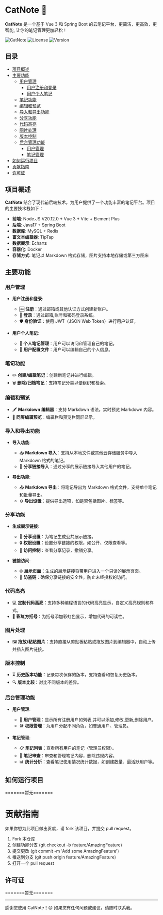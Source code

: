 # CatNote 📓

**CatNote** 是一个基于 Vue 3 和 Spring Boot 的云笔记平台，更简洁，更高效，更智能, 让你的笔记管理更加轻松！

![CatNote](https://img.shields.io/badge/Project-CatNote-brightgreen)
![License](https://img.shields.io/badge/License-MIT-blue)
![Version](https://img.shields.io/badge/Version-1.0.0-orange)

## 目录

- [项目概述](#项目概述)
- [主要功能](#主要功能-rocket)
    - [用户管理](#用户管理)
        - [用户注册和登录](#用户注册和登录)
        - [用户个人笔记](#用户个人笔记)
    - [笔记功能](#笔记功能)
    - [编辑和预览](#编辑和预览)
    - [导入和导出功能](#导入和导出功能)
    - [分享功能](#分享功能)
    - [代码高亮](#代码高亮)
    - [图片处理](#图片处理)
    - [版本控制](#版本控制)
    - [后台管理功能](#后台管理功能)
        - [用户管理](#用户管理-1)
        - [笔记管理](#笔记管理)
- [如何运行项目](#如何运行项目)
- [贡献指南](#贡献指南)
- [许可证](#许可证)

## 项目概述

**CatNote** 结合了现代前后端技术，为用户提供了一个功能丰富的笔记平台。项目的主要技术栈如下：

- **前端**: Node.JS V20.12.0 + Vue 3 + Vite + Element Plus
- **后端**: Java17 + Spring Boot
- **数据库**: MySQL + Redis
- **富文本编辑器**: TipTap
- **数据展示**: Echarts
- **容器化**: Docker
- **存储方式**: 笔记以 Markdown 格式存储，图片支持本地存储或第三方图床

## 主要功能 

### 用户管理

- **用户注册和登录**:
    - 🆕 **注册**：通过邮箱或其他认证方式创建新账户。
    - 🔑 **登录**：通过邮箱,账号和密码登录系统。
    - 🛡️ **身份验证**：使用 JWT（JSON Web Token）进行用户认证。

- **用户个人笔记**:
    - 📓 **个人笔记管理**：用户可以访问和管理自己的笔记。
    - 👤 **用户配置文件**：用户可以编辑自己的个人信息。

### 笔记功能

- ✏️ **创建/编辑笔记**：创建新笔记并进行编辑。
- 🗑️ **删除/归档笔记**：支持笔记分类以便组织和检索。

### 编辑和预览

- 🖋️ **Markdown 编辑器**：支持 Markdown 语法，实时预览 Markdown 内容。
- 👀 **同屏编辑预览**：编辑栏和预览栏同屏显示。

### 导入和导出功能

- **导入功能**:
    - 📥 **Markdown 导入**：支持从本地文件或其他云存储服务中导入 Markdown 格式的笔记。
    - 🔗 **分享链接导入**：通过分享的展示链接导入其他用户的笔记。

- **导出功能**:
    - 📤 **Markdown 导出**：将笔记导出为 Markdown 格式文件，支持单个笔记和批量导出。
    - ⚙️ **导出设置**：提供导出选项，如是否包括图片、标签等。

### 分享功能

- **生成展示链接**:
    - 🔗 **分享设置**：为笔记生成公共展示链接。
    - 🔒 **权限设置**：设置分享链接的权限，如公开、仅限查看等。
    - 📜 **访问控制**：查看分享记录，撤销分享。

- **链接访问**:
    - 🌐 **展示页面**：生成的展示链接将带用户进入一个只读的展示页面。
    - 🔐 **防盗链**：确保分享链接的安全性，防止未经授权的访问。

### 代码高亮

- 💻 **定制代码高亮**：支持多种编程语言的代码高亮显示，自定义高亮规则和样式。
- 🌈 **彩虹方括号**：为括号添加彩虹色显示，增加代码的可读性。

### 图片处理

- 🖼️ **拖放/粘贴图片**：支持直接从剪贴板粘贴或拖放图片到编辑器中，自动上传并插入图片链接。

### 版本控制

- ⏳ **历史版本功能**：记录每次保存的版本，支持查看和恢复历史版本。
- 🔍 **版本比较**：对比不同版本的差异。

### 后台管理功能

- **用户管理**:
    - 👥 **用户管理**：显示所有注册用户的列表,并可以添加,修改,更新,删除用户。
    - 🛠️ **权限管理**：为用户分配不同角色，如普通用户、管理员。

- **笔记管理**:
    - 📋 **笔记列表**：查看所有用户的笔记（管理员权限）。
    - 📜 **笔记审查**：审查和管理笔记内容，删除违规内容。
    - 📊 **统计分析**：查看笔记使用情况统计数据，如创建数量、最活跃用户等。

## 如何运行项目

=======暂无=======

# 贡献指南

如果你想为此项目做出贡献，请 fork 该项目，并提交 pull request。

1. Fork 本仓库
2. 创建功能分支 (git checkout -b feature/AmazingFeature)
3. 提交更改 (git commit -m 'Add some AmazingFeature')
4. 推送到分支 (git push origin feature/AmazingFeature)
5. 打开一个 pull request

## 许可证

=======暂无=======

---

感谢您使用 CatNote！😊 如果您有任何问题或建议，请随时联系我。
